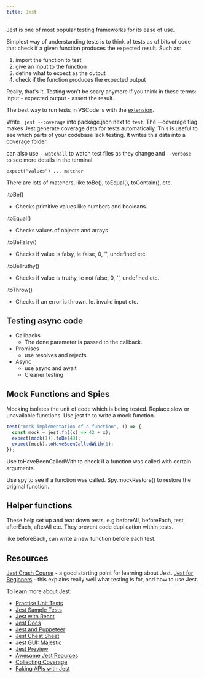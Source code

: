 ```yaml
---
title: Jest
---
```


Jest is one of most popular testing frameworks for its ease of use.

Simplest way of understanding tests is to think of tests as of bits of code that check if a given function produces the expected result. Such as:

1. import the function to test
2. give an input to the function
3. define what to expect as the output
4. check if the function produces the expected output

Really, that's it. Testing won't be scary anymore if you think in these terms: input - expected output - assert the result.

The best way to run tests in VSCode is with the [extension](https://github.com/jest-community/vscode-jest).

Write ` jest --coverage` into package.json next to `test`. The --coverage flag makes Jest generate coverage data for tests automatically. This is useful to see which parts of your codebase lack testing. It writes this data into a coverage folder.

can also use `--watchall` to watch test files as they change and `--verbose ` to see more details in the terminal.

`expect("values") ... matcher`

There are lots of matchers, like toBe(), toEqual(), toContain(), etc.

.toBe()

- Checks primitive values like numbers and booleans.

.toEqual()

- Checks values of objects and arrays

.toBeFalsy()

- Checks if value is falsy, ie false, 0, '', undefined etc.

.toBeTruthy()

- Checks if value is truthy, ie not false, 0, '', undefined etc.

.toThrow()

- Checks if an error is thrown. Ie. invalid input etc.

## Testing async code

- Callbacks
  - The done parameter is passed to the callback.
- Promises
  - use resolves and rejects
- Async
  - use async and await
  - Cleaner testing

## Mock Functions and Spies

Mocking isolates the unit of code which is being tested. Replace slow or unavailable functions.
Use jest.fn to write a mock function.

```js
test("mock implementation of a function", () => {
  const mock = jest.fn((x) => 42 + x);
  expect(mock(1)).toBe(43);
  expect(mock).toHaveBeenCalledWith(1);
});
```

Use toHaveBeenCalledWith to check if a function was called with certain arguments.

Use spy to see if a function was called. Spy.mockRestore() to restore the original function.

## Helper functions

These help set up and tear down tests.
e.g beforeAll, beforeEach, test, afterEach, afterAll etc.
They prevent code duplication within tests.

like beforeEach, can write a new function before each test.

## Resources

[Jest Crash Course](https://www.youtube.com/watch?v=IPiUDhwnZxA) - a good starting point for learning about Jest.
[Jest for Beginners](https://www.valentinog.com/blog/jest/) - this explains really well what testing is for, and how to use Jest.

To learn more about Jest:

- [Practise Unit Tests](https://github.com/breatheco-de/exercise-unit-test-with-jest)
- [Jest Sample Tests](https://github.com/Lemoncode/jest-testing-by-sample)
- [Jest with React](https://auth0.com/blog/testing-react-applications-with-jest/)
- [Jest Docs](https://jestjs.io/)
- [Jest and Puppeteer](https://github.com/argos-ci/jest-puppeteer)
- [Jest Cheat Sheet](https://github.com/sapegin/jest-cheat-sheet)
- [Jest GUI: Majestic](https://github.com/Raathigesh/majestic)
- [Jest Preview](https://www.jest-preview.com/)
- [Awesome Jest Reources](https://github.com/jest-community/awesome-jest)
- [Collecting Coverage](https://www.valentinog.com/blog/jest-coverage/)
- [Faking APIs with Jest](https://www.valentinog.com/blog/fake/#mocking-fetch-with-jest)

